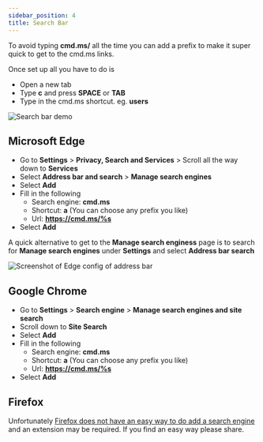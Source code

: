 ```yaml
---
sidebar_position: 4
title: Search Bar
---
```


To avoid typing **cmd.ms/** all the time you can add a prefix to make it super quick to get to the cmd.ms links.

Once set up all you have to do is

* Open a new tab
* Type **c** and press **SPACE** or **TAB**
* Type in the cmd.ms shortcut. eg. **users**

![Search bar demo](https://github.com/microsoft/aka/raw/main/images/SearchBarDemo.gif)

## Microsoft Edge

* Go to **Settings** > **Privacy, Search and Services** > Scroll all the way down to **Services**
* Select **Address bar and search** > **Manage search engines**
* Select **Add**
* Fill in the following
  * Search engine: **cmd.ms**
  * Shortcut: **a** (You can choose any prefix you like)
  * Url: **https://cmd.ms/%s**
* Select **Add**

A quick alternative to get to the **Manage search enginess** page is to search for **Manage search engines** under **Settings** and select **Address bar search**

![Screenshot of Edge config of address bar](https://github.com/microsoft/aka/raw/main/images/configedge.png)

## Google Chrome

* Go to **Settings** > **Search engine** > **Manage search engines and site search**
* Scroll down to **Site Search**
* Select **Add**
* Fill in the following
  * Search engine: **cmd.ms**
  * Shortcut: **a** (You can choose any prefix you like)
  * Url: **https://cmd.ms/%s**
* Select **Add**

## Firefox

Unfortunately [Firefox does not have an easy way to do add a search engine](https://bugzilla.mozilla.org/show_bug.cgi?id=1683969) and an extension may be required. If you find an easy way please share.
